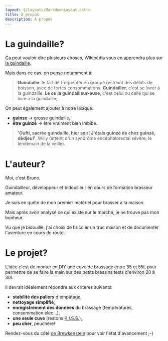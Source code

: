 ```yaml
---
layout: $/layouts/MarkdownLayout.astro
title: À propos
description: À propos
---
```


# La guindaille?
Ça peut vouloir dire plusieurs choses, Wikipédia vous en apprendra plus sur [la guindaille](https://fr.wikipedia.org/wiki/Guindaille).

Mais dans ce cas, on pense notamment à:
> **Guindaille**: le fait de fréquenter en groupe restreint des débits de boisson,
> avec de fortes consommations. **Guindailler**, c'est se livrer à la guindaille.
> **Le ou la guindailleur-euse**, c'est celui ou celle qui se livre à la guindaille;

On peut également ajouter à notre lexique:
- **guinze** &rarr; grosse guindaille,
- **être guinzé** &rarr; être vraiment bien imbibé.

> **'Oufti, sacrée guindaille, hier soir! J'étais guinzé de chez guinzé, dèdjeu!'**, Willy (atteint
> d'un syndrôme encéphalorectal sévère, le lendemain de la veille).


# L'auteur?
Moi, c'est Bruno.

Guindailleur, développeur et bidouilleur en cours de formation brasseur amateur.

Je suis en quête de mon premier matériel pour brasser à la maison.

Mais après avoir analysé ce qui existe sur le marché, je ne trouve pas mon bonheur.

Vu que je bidouille, j'ai choisi de bricoler un truc maison et de documenter l'aventure
en cours de route.


# Le projet?
L'idée c'est de monter en DIY une cuve de brassage entre 35 et 55l,
pour permettre de se faire la main sur des petits brassins tests d'environ 20 à 30l.

Il devrait idéalement répondre aux critères suivants:
- **stabilité des paliers** d'empâtage,
- **nettoyage simplifié**,
- **enregistrement des données** du brassage (températures, consommation élec...),
- **une seule cuve** (restons [K.I.S.S.](https://fr.wikipedia.org/wiki/Principe_KISS)),
- **peu cher**, peuchère!

Rendez-vous du côté [de Brewkenstein](/tags/brewkenstein) pour voir l'état d'avancement ;-)
